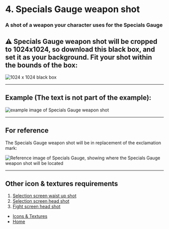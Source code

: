 # 4. Specials Gauge weapon shot

### A shot of a weapon your character uses for the Specials Gauge

## ⚠️ Specials Gauge weapon shot will be cropped to 1024x1024, so download this black box, and set it as your background. Fit your shot within the bounds of the box:

![1024 x 1024 black box](https://sncommunity.github.io/req/assets/images/1024x1024.jpg)

---

## Example (The text is not part of the example):

![example image of Specials Gauge weapon shot](https://sncommunity.github.io/req/assets/images/weapon.png)

---

## For reference
The Specials Gauge weapon shot will be in replacement of the exclamation mark:

![Reference image of Specials Gauge, showing where the Specials Gauge weapon shot will be located](https://sncommunity.github.io/req/assets/images/gauge.png)

---

## Other icon & textures requirements

<ol>
<li><a href="./waist-up-shot">Selection screen waist up shot</a></li>
<li><a href="./head-shot-selection-screen">Selection screen head shot</a></li>
<li><a href="./head-shot-fight-screen">Fight screen head shot</a></li>
</ol>

- [Icons & Textures](./icons-and-textures)
- [Home](../)
